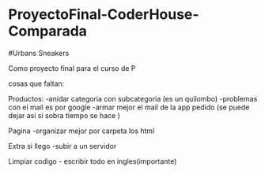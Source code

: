 # ProyectoFinal-CoderHouse-Comparada

#Urbans Sneakers

Como proyecto final para el curso de P























cosas que faltan:

Productos:
    -anidar categoria con subcategoria (es un quilombo)
    -problemas con el mail es por google 
    -armar mejor el mail de la app pedido (se puede dejar asi si sobra tiempo se hace )

Pagina
    -organizar mejor por carpeta los html
     
Extra si llego
    -subir a un servidor 

Limpiar codigo 
    - escribir todo en ingles(importante) 
    